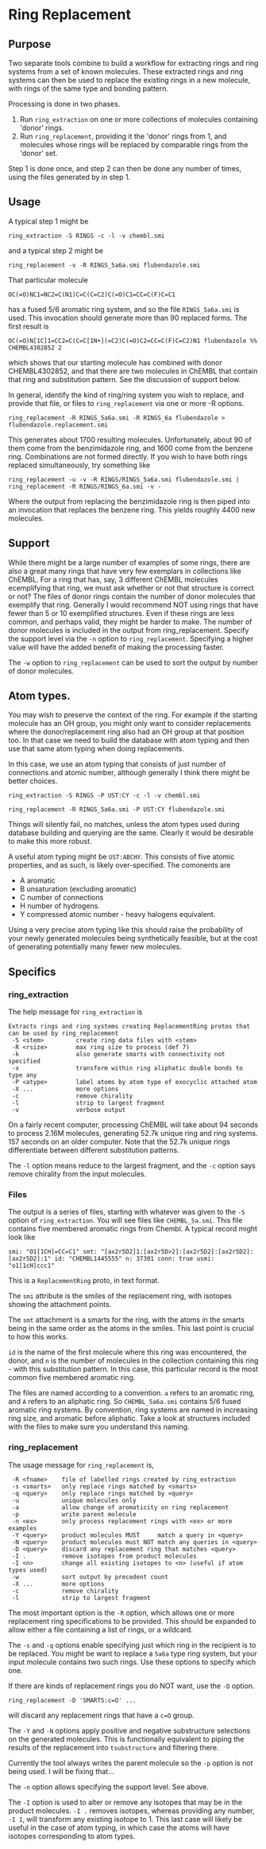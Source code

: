 # Ring Replacement

## Purpose
Two separate tools combine to build a workflow for extracting rings and ring
systems from a set of known molecules. These extracted rings and ring systems
can then be used to replace the existing rings in a new molecule, with rings
of the same type and bonding pattern.

Processing is done in two phases.

1. Run `ring_extraction` on one or more collections of molecules containing
'donor' rings.
2. Run `ring_replacement`, providing it the 'donor' rings from 1, and molecules
whose rings will be replaced by comparable rings from the 'donor' set.

Step 1 is done once, and step 2 can then be done any number of times, using the
files generated by in step 1.

## Usage
A typical step 1 might be
```
ring_extraction -S RINGS -c -l -v chembl.smi
```
and a typical step 2 might be
```
ring_replacement -v -R RINGS_5a6a.smi flubendazole.smi
```
That particular molecule
```
OC(=O)NC1=NC2=C(N1)C=C(C=C2)C(=O)C1=CC=C(F)C=C1
```
has a fused 5/6 aromatic ring system, and so the file `RINGS_5a6a.smi` is used. This
invocation should generate more than 90 replaced forms. The first result is
```
OC(=O)N[1C]1=CC2=C(C=C[1N+](=C2)C(=O)C2=CC=C(F)C=C2)N1 flubendazole %% CHEMBL4302852 2
```
which shows that our starting molecule has combined with donor CHEMBL4302852, and that
there are two molecules in ChEMBL that contain that ring and substitution pattern. See
the discussion of support below.

In general, identify the kind
of ring/ring system you wish to replace, and provide that file, or files to `ring_replacement`
via one or more -R options.
```
ring_replacement -R RINGS_5a6a.smi -R RINGS_6a flubendazole > flubendazole.replacement.smi
```
This generates about 1700 resulting molecules. Unfortunately, about 90 of them come from
the benzimidazole ring, and 1600 come from the benzene ring. Combinations are not
formed directly. If you wish to have both rings replaced simultaneously, try something like
```
ring_replacement -u -v -R RINGS/RINGS_5a6a.smi flubendazole.smi | ring_replacement -R RINGS/RINGS_6a.smi -v -
```
Where the output from replacing the benzimidazole ring is then piped into an
invocation that replaces the benzene ring. This yields roughly 4400 new molecules.

## Support
While there might be a large number of examples of some rings, there are also a
great many rings that have very few exemplars in collections like ChEMBL.  For a
ring that has, say, 3 different ChEMBL molecules ecemplifying that ring, we must
ask whether or not that structure is correct or not?  The files of donor rings
contain the number of donor molecules that exemplify that ring.  Generally I
would recommend NOT using rings that have fewer than 5 or 10 exemplified
structures.  Even if these rings are less common, and perhaps valid, they might
be harder to make.  The number of donor molecules is included in the output from
ring_replacement.  Specify the support level via the `-n` option to
`ring_replacement`.  Specifying a higher value will have the added benefit of
making the processing faster.

The `-w` option to `ring_replacement` can be used to sort the output by number
of donor molecules.

## Atom types.
You may wish to preserve the context of the ring. For example if the starting
molecule has an OH group, you might only want to consider replacements where
the donor/replacement ring also had an OH group at that position too. In that
case we need to build the database with atom typing and then use that same
atom typing when doing replacements.

In this case, we use an atom typing that consists of just number of connections and
atomic number, although generally I think there might be better choices.

```
ring_extraction -S RINGS -P UST:CY -c -l -v chembl.smi
```
```
ring_replacement -R RINGS_5a6a.smi -P UST:CY flubendazole.smi
```
Things will silently fail, no matches, unless the atom types used during
database building and querying are the same. Clearly it would be desirable
to make this more robust.

A useful atom typing might be `UST:ABCHY`. This consists of five atomic properties,
and as such, is likely over-specified. The comonents are

* A aromatic
* B unsaturation (excluding aromatic)
* C number of connections
* H number of hydrogens.
* Y compressed atomic number - heavy halogens equivalent.

Using a very precise atom typing like this should raise the probability of your
newly generated molecules being synthetically feasible, but at the cost of generating
potentially many fewer new molecules.

## Specifics

### ring_extraction
The help message for `ring_extraction` is
```
Extracts rings and ring systems creating ReplacementRing protos that can be used by ring_replacement
 -S <stem>         create ring data files with <stem>
 -R <rsize>        max ring size to process (def 7)
 -k                also generate smarts with connectivity not specified
 -x                transform within ring aliphatic double bonds to type any
 -P <atype>        label atoms by atom type of exocyclic attached atom
 -X ...            more options
 -c                remove chirality
 -l                strip to largest fragment
 -v                verbose output

```

On a fairly recent computer, processing ChEMBL will take about 94 seconds to process 2.16M molecules,
generating 52.7k unique ring and ring systems. 157 seconds on an older computer. Note
that the 52.7k unique rings differentiate between different substitution patterns.

The `-l` option means reduce to the largest fragment, and the `-c`
option says remove chirality from the input molecules.

### Files
The output is a series of files, starting with whatever was given to the `-S` option of
`ring_extraction`. You will see files like `CHEMBL_5a.smi`. This file contains five membered
aromatic rings from Chembl. A typical record might look like
```
smi: "O1[1CH]=CC=C1" smt: "[ax2r5D2]1:[ax2r5D>2]:[ax2r5D2]:[ax2r5D2]:[ax2r5D2]:1" id: "CHEMBL1445555" n: 37301 conn: true usmi: "o1[1cH]ccc1" 
```

This is a `ReplacementRing` proto, in text format.

The `smi` attribute is the smiles of the replacement ring, with isotopes showing the
attachment points. 

The `smt` attachment is a smarts for the ring, with the atoms in the smarts
being in the same order as the atoms in the smiles. This last point is crucial
to how this works.

`id` is the name of the first molecule where this ring was encountered, the donor,
and `n` is the number of molecules in the collection containing this ring - with this
substitution pattern. In this case, this particular record is the most common
five membered aromatic ring.

The files are named according to a convention. `a` refers to an aromatic ring, and
`A` refers to an aliphatic ring. So `CHEMBL_5a6a.smi` contains 5/6 fused aromatic
ring systems. By convention, ring systems are named in increasing ring size, and
aromatic before aliphatic. Take a look at structures included with the files to
make sure you understand this naming.

### ring_replacement
The usage message for `ring_replacement` is,
```
 -R <fname>    file of labelled rings created by ring_extraction
 -s <smarts>   only replace rings matched by <smarts>
 -q <query>    only replace rings matched by <query>
 -u            unique molecules only
 -a            allow change of aromaticity on ring replacement
 -p            write parent molecule
 -n <ex>       only process replacement rings with <ex> or more examples
 -Y <query>    product molecules MUST     match a query in <query>
 -N <query>    product molecules must NOT match any queries in <query>
 -D <query>    discard any replacement ring that matches <query>
 -I .          remove isotopes from product molecules
 -I <n>        change all existing isotopes to <n> (useful if atom types used)
 -w            sort output by precedent count
 -X ...        more options
 -c            remove chirality
 -l            strip to largest fragment
```
The most important option is the `-R` option, which allows one or more replacement
ring specifications to be provided. This should be expanded to allow either a
file containing a list of rings, or a wildcard.

The `-s` and `-q` options enable specifying just which ring in the recipient
is to be replaced. You might be want to replace a `5a6a` type ring system, but
your input molecule contains two such rings. Use these options to specify
which one.

If there are kinds of replacement rings you do NOT want, use the `-D` option.
```
ring_replacement -D 'SMARTS:c=O' ...
```
will discard any replacement rings that have a `c=O` group.

The `-Y` and `-N` options apply positive and negative substructure selections
on the generated molecules. This is functionally equivalent to piping the
results of the replacement into `tsubstructure` and filtering there.

Currently the tool always writes the parent molecule so the `-p` option
is not being used. I will be fixing that...

The `-n` option allows specifying the support level. See above.

The `-I` option is used to alter or remove any isotopes that may be in
the product molecules. `-I .` removes isotopes, whereas providing any
number, `-I 1`, will transform any existing isotope to 1. This last case
will likely be useful in the case of atom typing, in which case the
atoms will have isotopes corresponding to atom types.
